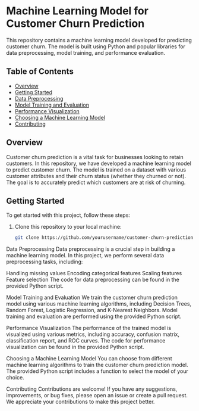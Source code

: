 # Machine Learning Model for Customer Churn Prediction

This repository contains a machine learning model developed for predicting customer churn. The model is built using Python and popular libraries for data preprocessing, model training, and performance evaluation.

## Table of Contents

- [Overview](#overview)
- [Getting Started](#getting-started)
- [Data Preprocessing](#data-preprocessing)
- [Model Training and Evaluation](#model-training-and-evaluation)
- [Performance Visualization](#performance-visualization)
- [Choosing a Machine Learning Model](#choosing-a-machine-learning-model)
- [Contributing](#contributing)

   
## Overview

Customer churn prediction is a vital task for businesses looking to retain customers. In this repository, we have developed a machine learning model to predict customer churn. The model is trained on a dataset with various customer attributes and their churn status (whether they churned or not). The goal is to accurately predict which customers are at risk of churning.

## Getting Started

To get started with this project, follow these steps:

1. Clone this repository to your local machine:

   ```bash
   git clone https://github.com/yourusername/customer-churn-prediction.git

Data Preprocessing
Data preprocessing is a crucial step in building a machine learning model. In this project, we perform several data preprocessing tasks, including:

Handling missing values
Encoding categorical features
Scaling features
Feature selection
The code for data preprocessing can be found in the provided Python script.

Model Training and Evaluation
We train the customer churn prediction model using various machine learning algorithms, including Decision Trees, Random Forest, Logistic Regression, and K-Nearest Neighbors. Model training and evaluation are performed using the provided Python script.

Performance Visualization
The performance of the trained model is visualized using various metrics, including accuracy, confusion matrix, classification report, and ROC curves. The code for performance visualization can be found in the provided Python script.

Choosing a Machine Learning Model
You can choose from different machine learning algorithms to train the customer churn prediction model. The provided Python script includes a function to select the model of your choice.

Contributing
Contributions are welcome! If you have any suggestions, improvements, or bug fixes, please open an issue or create a pull request. We appreciate your contributions to make this project better.
